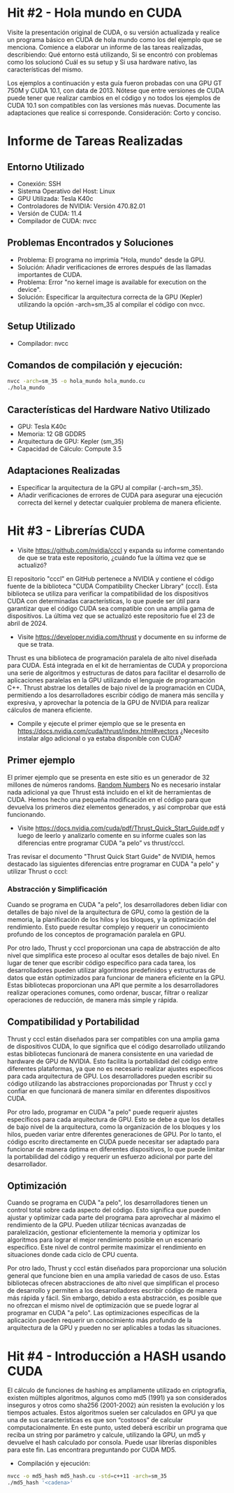 # Hit #2 - Hola mundo en CUDA

Visite la presentación original de CUDA, o su versión actualizada y realice un programa básico en CUDA de hola mundo como los del ejemplo que se menciona. Comience a elaborar un informe de las tareas realizadas, describiendo:
Qué entorno está utilizando,
Si se encontró con problemas como los solucionó
Cuál es su setup y 
Si usa hardware nativo, las características del mismo.

Los ejemplos a continuación y esta guía fueron probadas con una GPU GT 750M y CUDA 10.1, con data de 2013.
Nótese que entre versiones de CUDA puede tener que realizar cambios en el código y no todos los ejemplos de CUDA 10.1 son compatibles con las versiones más nuevas. Documente las adaptaciones que realice si corresponde.
Consideración: Corto y conciso. 

# Informe de Tareas Realizadas

## Entorno Utilizado
- Conexión: SSH
- Sistema Operativo del Host: Linux
- GPU Utilizada: Tesla K40c
- Controladores de NVIDIA: Versión 470.82.01
- Versión de CUDA: 11.4
- Compilador de CUDA: nvcc

## Problemas Encontrados y Soluciones
- Problema: El programa no imprimía "Hola, mundo" desde la GPU.
- Solución: Añadir verificaciones de errores después de las llamadas importantes de CUDA.
- Problema: Error "no kernel image is available for execution on the device".
- Solución: Especificar la arquitectura correcta de la GPU (Kepler) utilizando la opción -arch=sm_35 al compilar el código con nvcc.

## Setup Utilizado
- Compilador: nvcc

## Comandos de compilación y ejecución:

```sh
nvcc -arch=sm_35 -o hola_mundo hola_mundo.cu
./hola_mundo
```

## Características del Hardware Nativo Utilizado
- GPU: Tesla K40c
- Memoria: 12 GB GDDR5
- Arquitectura de GPU: Kepler (sm_35)
- Capacidad de Cálculo: Compute 3.5

## Adaptaciones Realizadas
- Especificar la arquitectura de la GPU al compilar (-arch=sm_35).
- Añadir verificaciones de errores de CUDA para asegurar una ejecución correcta del kernel y detectar cualquier problema de manera eficiente.
# Hit #3 - Librerías CUDA

- Visite https://github.com/nvidia/cccl y expanda su informe comentando de que se trata este repositorio, ¿cuándo fue la última vez que se actualizó?

El repositorio "cccl" en GitHub pertenece a NVIDIA y contiene el código fuente de la biblioteca "CUDA Compatibility Checker Library" (cccl). Esta biblioteca se utiliza para verificar la compatibilidad de los dispositivos CUDA con determinadas características, lo que puede ser útil para garantizar que el código CUDA sea compatible con una amplia gama de dispositivos. La última vez que se actualizó este repositorio fue el 23 de abril de 2024.

- Visite https://developer.nvidia.com/thrust y documente en su informe de que se trata. 

Thrust es una biblioteca de programación paralela de alto nivel diseñada para CUDA. Está integrada en el kit de herramientas de CUDA y proporciona una serie de algoritmos y estructuras de datos para facilitar el desarrollo de aplicaciones paralelas en la GPU utilizando el lenguaje de programación C++. Thrust abstrae los detalles de bajo nivel de la programación en CUDA, permitiendo a los desarrolladores escribir código de manera más sencilla y expresiva, y aprovechar la potencia de la GPU de NVIDIA para realizar cálculos de manera eficiente.

- Compile y ejecute el primer ejemplo que se le presenta en https://docs.nvidia.com/cuda/thrust/index.html#vectors ¿Necesito instalar algo adicional o ya estaba disponible con CUDA? 

## Primer ejemplo

El primer ejemplo que se presenta en este sitio es un generador de 32 millones de números randoms.
[Random Numbers](/PARTE%201/HIT3/random_numbers.cu)
No es necesario instalar nada adicional ya que Thrust está incluido en el kit de herramientas de CUDA.
Hemos hecho una pequeña modificación en el código para que devuelva los primeros diez elementos generados, y así comprobar que está funcionando.

- Visite https://docs.nvidia.com/cuda/pdf/Thrust_Quick_Start_Guide.pdf y luego de leerlo y analizarlo comente en su informe cuales son las diferencias entre programar CUDA “a pelo” vs thrust/cccl.

Tras revisar el documento "Thrust Quick Start Guide" de NVIDIA, hemos destacado las siguientes diferencias entre programar en CUDA "a pelo" y utilizar Thrust o cccl:

### Abstracción y Simplificación
Cuando se programa en CUDA "a pelo", los desarrolladores deben lidiar con detalles de bajo nivel de la arquitectura de GPU, como la gestión de la memoria, la planificación de los hilos y los bloques, y la optimización del rendimiento. Esto puede resultar complejo y requerir un conocimiento profundo de los conceptos de programación paralela en GPU.

Por otro lado, Thrust y cccl proporcionan una capa de abstracción de alto nivel que simplifica este proceso al ocultar esos detalles de bajo nivel. En lugar de tener que escribir código específico para cada tarea, los desarrolladores pueden utilizar algoritmos predefinidos y estructuras de datos que están optimizados para funcionar de manera eficiente en la GPU. Estas bibliotecas proporcionan una API que permite a los desarrolladores realizar operaciones comunes, como ordenar, buscar, filtrar o realizar operaciones de reducción, de manera más simple y rápida.


## Compatibilidad y Portabilidad
Thrust y cccl están diseñados para ser compatibles con una amplia gama de dispositivos CUDA, lo que significa que el código desarrollado utilizando estas bibliotecas funcionará de manera consistente en una variedad de hardware de GPU de NVIDIA. Esto facilita la portabilidad del código entre diferentes plataformas, ya que no es necesario realizar ajustes específicos para cada arquitectura de GPU. Los desarrolladores pueden escribir su código utilizando las abstracciones proporcionadas por Thrust y cccl y confiar en que funcionará de manera similar en diferentes dispositivos CUDA.

Por otro lado, programar en CUDA "a pelo" puede requerir ajustes específicos para cada arquitectura de GPU. Esto se debe a que los detalles de bajo nivel de la arquitectura, como la organización de los bloques y los hilos, pueden variar entre diferentes generaciones de GPU. Por lo tanto, el código escrito directamente en CUDA puede necesitar ser adaptado para funcionar de manera óptima en diferentes dispositivos, lo que puede limitar la portabilidad del código y requerir un esfuerzo adicional por parte del desarrollador.

## Optimización
Cuando se programa en CUDA "a pelo", los desarrolladores tienen un control total sobre cada aspecto del código. Esto significa que pueden ajustar y optimizar cada parte del programa para aprovechar al máximo el rendimiento de la GPU. Pueden utilizar técnicas avanzadas de paralelización, gestionar eficientemente la memoria y optimizar los algoritmos para lograr el mejor rendimiento posible en un escenario específico. Este nivel de control permite maximizar el rendimiento en situaciones donde cada ciclo de CPU cuenta.

Por otro lado, Thrust y cccl están diseñados para proporcionar una solución general que funcione bien en una amplia variedad de casos de uso. Estas bibliotecas ofrecen abstracciones de alto nivel que simplifican el proceso de desarrollo y permiten a los desarrolladores escribir código de manera más rápida y fácil. Sin embargo, debido a esta abstracción, es posible que no ofrezcan el mismo nivel de optimización que se puede lograr al programar en CUDA "a pelo". Las optimizaciones específicas de la aplicación pueden requerir un conocimiento más profundo de la arquitectura de la GPU y pueden no ser aplicables a todas las situaciones.

# Hit #4 - Introducción a HASH usando CUDA

El cálculo de funciones de hashing es ampliamente utilizado en criptografía, existen múltiples algoritmos, algunos como md5 (1991) ya son considerados inseguros y otros como sha256 (2001-2002) aún resisten la evolución y los tiempos actuales. Estos algoritmos suelen ser calculados en GPU ya que una de sus características es que son “costosos” de calcular computacionalmente.
En este punto, usted deberá escribir un programa que reciba un string por parámetro y calcule, utilizando la GPU, un md5 y devuelve el hash calculado por consola.
Puede usar librerías disponibles para este fin. 
Las encontrara preguntando por CUDA MD5.


- Compilación y ejecución:
```sh
nvcc -o md5_hash md5_hash.cu -std=c++11 -arch=sm_35
./md5_hash '<cadena>'
```